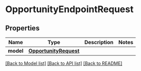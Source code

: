 # OpportunityEndpointRequest


## Properties
Name | Type | Description | Notes
------------ | ------------- | ------------- | -------------
**model** | [**OpportunityRequest**](OpportunityRequest.md) |  | 

[[Back to Model list]](../README.md#documentation-for-models) [[Back to API list]](../README.md#documentation-for-api-endpoints) [[Back to README]](../README.md)



